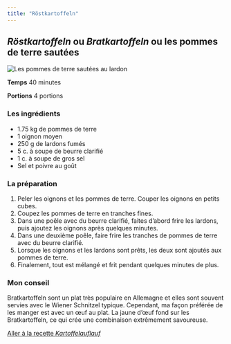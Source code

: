 ```yaml
---
title: "Röstkartoffeln"
---
```


## ***Röstkartoffeln* ou *Bratkartoffeln* ou les pommes de terre sautées**

![Les pommes de terre sautées au lardon](/images/Bratkartoffeln.jpg)

**Temps**       40 minutes

**Portions**    4 portions



### **Les ingrédients**
* 1.75 kg de pommes de terre
* 1 oignon moyen
* 250 g de lardons fumés
* 5 c. à soupe de beurre clarifié
* 1 c. à soupe de gros sel
* Sel et poivre au goût

### **La préparation**
1. Peler les oignons et les pommes de terre. Couper les oignons en petits cubes.
2. Coupez les pommes de terre en tranches fines.
3. Dans une poêle avec du beurre clarifié, faites d’abord frire les lardons, puis ajoutez les oignons après quelques minutes.
4. Dans une deuxième poêle, faire frire les tranches de pommes de terre avec du beurre clarifié.
5. Lorsque les oignons et les lardons sont prêts, les deux sont ajoutés aux pommes de terre.
6. Finalement, tout est mélangé et frit pendant quelques minutes de plus.

### **Mon conseil**

Bratkartoffeln sont un plat très populaire en Allemagne et elles sont souvent servies avec le Wiener Schnitzel typique. Cependant, ma façon préférée de les manger est avec un œuf au plat. La jaune d’œuf fond sur les Bratkartoffeln, ce qui crée une combinaison extrêmement savoureuse.

[Aller à la recette *Kartoffelauflauf*](https://xlilix2312.github.io/Kartoffel/kartoffelauflauf/)


